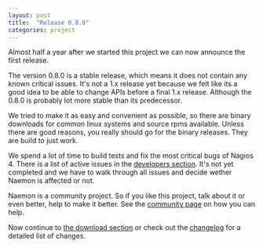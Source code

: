 ```yaml
---
layout: post
title:  "Release 0.8.0"
categories: project
---
```


Almost half a year after we started this project we can now announce the first release.

The version 0.8.0 is a stable release, which means it does not contain any
known critical issues. It's not a 1.x release yet because we felt like its a
good idea to be able to change APIs before a final 1.x release. Although the
0.8.0 is probably lot more stable than its predecessor.

We tried to make it as easy and convenient as possible, so there are binary downloads
for common linux systems and source rpms available. Unless there are good reasons,
you really should go for the binary releases. They are build to just work.

We spend a lot of time to build tests and fix the most critical bugs of Nagios 4. There
is a list of active issues in the [developers section](/documentation/developer/bugs/). It's not yet
completed and we have to walk through all issues and decide wether Naemon is affected
or not.

Naemon is a community project. So if you like this project, talk about it or even better,
help to make it better. See the [community page](/community) on how you can help.

Now continue to [the download section](/download) or check out the [changelog](/news.html) for
a detailed list of changes.
